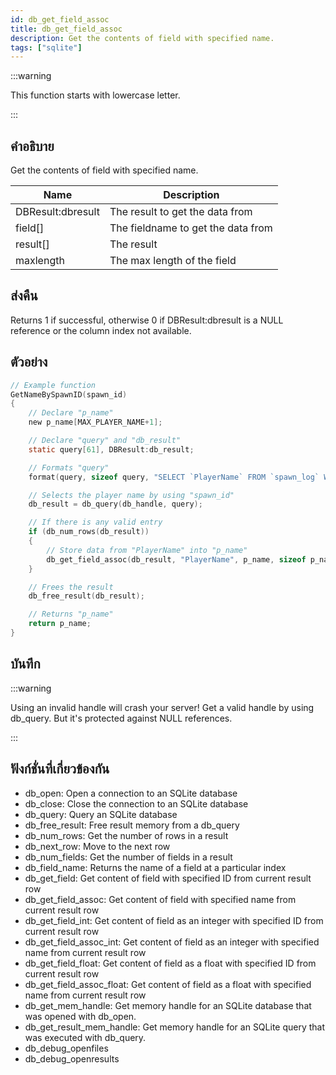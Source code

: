 ```yaml
---
id: db_get_field_assoc
title: db_get_field_assoc
description: Get the contents of field with specified name.
tags: ["sqlite"]
---
```


:::warning

This function starts with lowercase letter.

:::

## คำอธิบาย

Get the contents of field with specified name.

| Name              | Description                        |
| ----------------- | ---------------------------------- |
| DBResult:dbresult | The result to get the data from    |
| field[]           | The fieldname to get the data from |
| result[]          | The result                         |
| maxlength         | The max length of the field        |

## ส่งคืน

Returns 1 if successful, otherwise 0 if DBResult:dbresult is a NULL reference or the column index not available.

## ตัวอย่าง

```c
// Example function
GetNameBySpawnID(spawn_id)
{
    // Declare "p_name"
    new p_name[MAX_PLAYER_NAME+1];

    // Declare "query" and "db_result"
    static query[61], DBResult:db_result;

    // Formats "query"
    format(query, sizeof query, "SELECT `PlayerName` FROM `spawn_log` WHERE `ID`=%d;", spawn_id);

    // Selects the player name by using "spawn_id"
    db_result = db_query(db_handle, query);

    // If there is any valid entry
    if (db_num_rows(db_result))
    {
        // Store data from "PlayerName" into "p_name"
        db_get_field_assoc(db_result, "PlayerName", p_name, sizeof p_name);
    }

    // Frees the result
    db_free_result(db_result);

    // Returns "p_name"
    return p_name;
}
```

## บันทึก

:::warning

Using an invalid handle will crash your server! Get a valid handle by using db_query. But it's protected against NULL
references.

:::

## ฟังก์ชั่นที่เกี่ยวข้องกัน

- db_open: Open a connection to an SQLite database
- db_close: Close the connection to an SQLite database
- db_query: Query an SQLite database
- db_free_result: Free result memory from a db_query
- db_num_rows: Get the number of rows in a result
- db_next_row: Move to the next row
- db_num_fields: Get the number of fields in a result
- db_field_name: Returns the name of a field at a particular index
- db_get_field: Get content of field with specified ID from current result row
- db_get_field_assoc: Get content of field with specified name from current result row
- db_get_field_int: Get content of field as an integer with specified ID from current result row
- db_get_field_assoc_int: Get content of field as an integer with specified name from current result row
- db_get_field_float: Get content of field as a float with specified ID from current result row
- db_get_field_assoc_float: Get content of field as a float with specified name from current result row
- db_get_mem_handle: Get memory handle for an SQLite database that was opened with db_open.
- db_get_result_mem_handle: Get memory handle for an SQLite query that was executed with db_query.
- db_debug_openfiles
- db_debug_openresults
